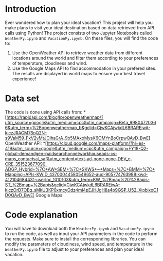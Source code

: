# Introduction
Ever wondered how to plan your ideal vacation? This project will help you make plans to visit your ideal destination based on data retrieved from API calls using Python!
The project consists of two Jupyter Notebooks called `WeatherPy.ipynb` and `VacationPy.ipynb`. On these files, you will find the code to:
1. Use the OpenWeather API to retrieve weather data from different locations around the world and filter them according to your preferences of temperature, cloudiness and wind.
2. Use the Google Maps API to find accommodation in your prefered sites. <br>
The results are displayed in world maps to ensure your best travel experience!

# Data set
The code is done using API calls from:
*[https://rapidapi.com/blog/lp/openweathermap/?utm_source=google&utm_medium=cpc&utm_campaign=Beta_99804720366&utm_term=%2Bopenweathermap_b&gclid=CjwKCAjwkdL6BRAREiwA-kiczJRACM76pQ2N-s9VaM59_FxV2vMtJClhaGrA_9b5MAxoMyaK6OMYnBoCrpwQAvD_BwE] OpenWeather API:
*[https://cloud.google.com/maps-platform/?hl=es-419&utm_source=google&utm_medium=cpc&utm_campaign=FY18-Q2-global-demandgen-paidsearchonnetworkhouseads-cs-maps_contactsal_saf&utm_content=text-ad-none-none-DEV_c-CRE_351523677090-ADGP_Hybrid+%7C+AW+SEM+%7C+SKWS+~+Maps+%7C+BMM+%7C+Mapping+APIs-KWID_43700044580549652-aud-905774763988:kwd-412104684431-userloc_1010103&utm_term=KW_%2Bmap%20%2Bapis-ST_%2Bmap+%2Bapis&gclid=CjwKCAjwkdL6BRAREiwA-kiczOrD7OEq_sMkU3KP0xmcyOdz4mi4pEJHJgH8a4p9GSP_U52_XipbixoC1D0QAvD_BwE] Google Maps 

# Code explanation
You will have to download both the `WeatherPy.ipynb` and `VacationPy.ipynb` to run the code, as well as input your API parameters in the code to perform the requests. Make sure to install the corresponding libraries. You can modify the parameters of cloudiness, wind speed, and temperature in the `WeatherPy.ipynb` file to adjust to your preferences and plan your ideal vacation.
